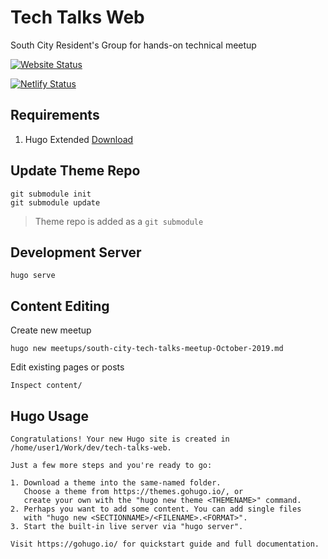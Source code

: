 # Tech Talks Web
South City Resident's Group for hands-on technical meetup

[![Website Status](https://img.shields.io/website?url=https%3A%2F%2Ftech-talks-sc.netlify.com&logo=circle&logoColor=white)](https://tech-talks-sc.netlify.com/)

[![Netlify Status](https://api.netlify.com/api/v1/badges/8c17908c-238c-4924-a825-d300a48661cd/deploy-status)](https://app.netlify.com/sites/tech-talks-sc/deploys)


## Requirements

1. Hugo Extended [Download](https://github.com/gohugoio/hugo/releases)

## Update Theme Repo

```
git submodule init
git submodule update
```

> Theme repo is added as a `git submodule`

## Development Server

```
hugo serve
```

## Content Editing

Create new meetup

```
hugo new meetups/south-city-tech-talks-meetup-October-2019.md
```

Edit existing pages or posts

```
Inspect content/
```

## Hugo Usage

```
Congratulations! Your new Hugo site is created in /home/user1/Work/dev/tech-talks-web.

Just a few more steps and you're ready to go:

1. Download a theme into the same-named folder.
   Choose a theme from https://themes.gohugo.io/, or
   create your own with the "hugo new theme <THEMENAME>" command.
2. Perhaps you want to add some content. You can add single files
   with "hugo new <SECTIONNAME>/<FILENAME>.<FORMAT>".
3. Start the built-in live server via "hugo server".

Visit https://gohugo.io/ for quickstart guide and full documentation.
```
